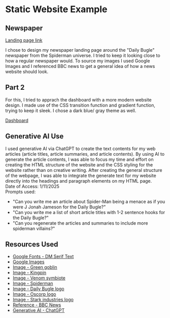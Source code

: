 #  Static Website Example

## Newspaper
[Landing page link](Newspaper/landing.html)
<br>

 I chose to design my newspaper landing page around the "Daily Bugle" newspaper from the Spiderman universe. I tried to keep it looking close to how a regular newspaper would. To source my images I used Google Images and I referenced BBC news to get a general idea of how a news website should look.
<br>

## Part 2
For this, I tried to apprach the dashboard with a more modern website design. I made use of the CSS transition function and gradient function, trying to keep it sleek. I chose a dark blue/ gray theme as well.

[Dashboard](Dashboard/dashboard.html)

## Generative AI Use

I used generative AI via ChatGPT to create the text contents for my web articles (article titles, article summaries, and article contents). By using AI to generate the article contents, I was able to focus my time and effort on creating the HTML structure of the website and the CSS styling for the website rather than on creative writing. After creating the general structure of the webpage, I was able to integrate the generate text for my website directly into the headings and paragraph elements on my HTML page.
<br>
Date of Access: 1/11/2025
<br>
Prompts used:
* "Can you write me an article about Spider-Man being a menace as if you were J Jonah Jameson for the Daily Bugle?"
* "Can you write me a list of short article titles with 1-2 sentence hooks for the Daily Bugle?"
* "Can you regenerate the articles and summaries to include more spiderman villains?"


## Resources Used
* [Google Fonts - DM Serif Text](https://fonts.google.com/specimen/DM+Serif+Text)
* [Google Images](https://images.google.com/)
* [Image - Green goblin](https://cdn.mos.cms.futurecdn.net/D9BPkaej6ijzp7k2FXSR3V-1200-80.jpg)
* [Image - Kingpin](https://i.dailymail.co.uk/1s/2022/08/10/01/61236687-0-image-a-101_1660092238335.jpg)
* [Image - Venom symbiote](https://www.gamespot.com/a/uploads/scale_medium/1562/15626911/3349651-10.jpg)
* [Image - Spiderman](https://www.rogerebert.com/wp-content/uploads/2024/07/Heroically-Human.jpg)
* [Image - Daily Bugle logo](https://images-wixmp-ed30a86b8c4ca887773594c2.wixmp.com/f/06d20874-f823-4eb0-8b93-2b9f4aa85518/denu4za-c6b070ae-c0ee-4d5b-872d-f4383cf011c8.png?token=eyJ0eXAiOiJKV1QiLCJhbGciOiJIUzI1NiJ9.eyJzdWIiOiJ1cm46YXBwOjdlMGQxODg5ODIyNjQzNzNhNWYwZDQxNWVhMGQyNmUwIiwiaXNzIjoidXJuOmFwcDo3ZTBkMTg4OTgyMjY0MzczYTVmMGQ0MTVlYTBkMjZlMCIsIm9iaiI6W1t7InBhdGgiOiJcL2ZcLzA2ZDIwODc0LWY4MjMtNGViMC04YjkzLTJiOWY0YWE4NTUxOFwvZGVudTR6YS1jNmIwNzBhZS1jMGVlLTRkNWItODcyZC1mNDM4M2NmMDExYzgucG5nIn1dXSwiYXVkIjpbInVybjpzZXJ2aWNlOmZpbGUuZG93bmxvYWQiXX0.c0OLccCwziYNp_dRaqL-ymIj2OmkMUPASTtp_TOH208)
* [Image - Oscorp logo](https://cdn.dribbble.com/users/2183668/screenshots/16714178/media/a0ed3f9906420037d48ecf478e2b2103.png)
* [Image - Stark industries logo](https://pm1.aminoapps.com/6796/1c4980b88c555bcc427b3af81d96eb5ddeea3615v2_00.jpg)
* [Reference - BBC News](https://www.bbc.com/news)
* [Generative AI - ChatGPT](https://chatgpt.com/)

